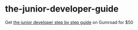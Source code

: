 # the-junior-developer-guide

Get [the junior developer step by step guide](amineaouragh.gumroad.com/l/the-junior-developer-book) on Gumroad for $50
